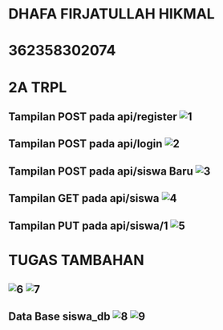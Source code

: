 # DHAFA FIRJATULLAH HIKMAL
# 362358302074
# 2A TRPL

Tampilan POST pada api/register
![1](https://github.com/user-attachments/assets/e15d010b-30f4-4a99-b8d7-d6d28f7032af)
-

Tampilan POST pada api/login
![2](https://github.com/user-attachments/assets/4408a4a9-0bc0-4f99-9a32-747c54d6d255)
-

Tampilan POST pada api/siswa Baru
![3](https://github.com/user-attachments/assets/33d373e9-0a79-45d2-8043-bd2f10192c40)
-

Tampilan GET pada api/siswa
![4](https://github.com/user-attachments/assets/4bf8ad27-ed63-4eb0-889c-7ca9285f2f7e)
-

Tampilan PUT pada api/siswa/1
![5](https://github.com/user-attachments/assets/838ce445-ef07-4686-93f7-877714727ffa)
-

# TUGAS TAMBAHAN
![6](https://github.com/user-attachments/assets/49d39f7e-74f0-4e8c-b626-9b84cc8de7df)
![7](https://github.com/user-attachments/assets/3137f725-6165-4bb1-b236-bdfce3a3d0a3)
-
Data Base siswa_db
![8](https://github.com/user-attachments/assets/d5704549-00fa-44b5-9d7e-cb7ff3978749)
![9](https://github.com/user-attachments/assets/a4871e04-6174-475e-9d1c-1ae6abe7c124)
-
